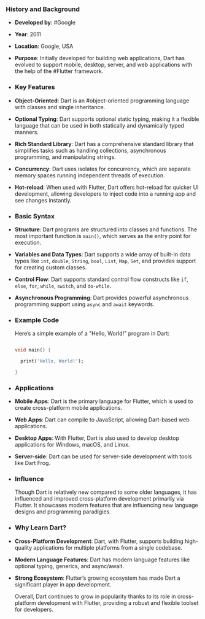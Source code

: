 ### **History and Background**
- **Developed by**: #Google
- **Year**: 2011
- **Location**: Google, USA
- **Purpose**: Initially developed for building web applications, Dart has evolved to support mobile, desktop, server, and web applications with the help of the #Flutter framework.
- ### **Key Features**
- **Object-Oriented**: Dart is an #object-oriented programming language with classes and single inheritance.
- **Optional Typing**: Dart supports optional static typing, making it a flexible language that can be used in both statically and dynamically typed manners.
- **Rich Standard Library**: Dart has a comprehensive standard library that simplifies tasks such as handling collections, asynchronous programming, and manipulating strings.
- **Concurrency**: Dart uses isolates for concurrency, which are separate memory spaces running independent threads of execution.
- **Hot-reload**: When used with Flutter, Dart offers hot-reload for quicker UI development, allowing developers to inject code into a running app and see changes instantly.
- ### **Basic Syntax**
- **Structure**: Dart programs are structured into classes and functions. The most important function is `main()`, which serves as the entry point for execution.
- **Variables and Data Types**: Dart supports a wide array of built-in data types like `int`, `double`, `String`, `bool`, `List`, `Map`, `Set`, and provides support for creating custom classes.
- **Control Flow**: Dart supports standard control flow constructs like `if`, `else`, `for`, `while`, `switch`, and `do-while`.
- **Asynchronous Programming**: Dart provides powerful asynchronous programming support using `async` and `await` keywords.
- ### **Example Code**
  
  Here’s a simple example of a "Hello, World!" program in Dart:
  
  ```dart
  
  void main() {
  
    print('Hello, World!');
  
  }
  
  ```
- ### **Applications**
- **Mobile Apps**: Dart is the primary language for Flutter, which is used to create cross-platform mobile applications.
- **Web Apps**: Dart can compile to JavaScript, allowing Dart-based web applications.
- **Desktop Apps**: With Flutter, Dart is also used to develop desktop applications for Windows, macOS, and Linux.
- **Server-side**: Dart can be used for server-side development with tools like Dart Frog.
- ### **Influence**
  
  Though Dart is relatively new compared to some older languages, it has influenced and improved cross-platform development primarily via Flutter. It showcases modern features that are influencing new language designs and programming paradigies.
- ### **Why Learn Dart?**
- **Cross-Platform Development**: Dart, with Flutter, supports building high-quality applications for multiple platforms from a single codebase.
- **Modern Language Features**: Dart has modern language features like optional typing, generics, and async/await.
- **Strong Ecosystem**: Flutter’s growing ecosystem has made Dart a significant player in app development.
  
  Overall, Dart continues to grow in popularity thanks to its role in cross-platform development with Flutter, providing a robust and flexible toolset for developers.